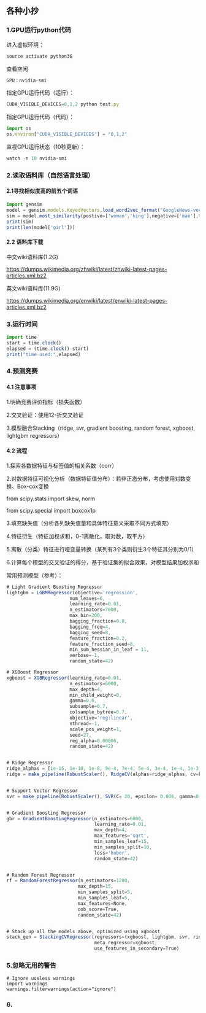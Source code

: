 ## 各种小抄

### 1.GPU运行python代码

进入虚拟环境：

```javascript
source activate python36
```

查看空闲

```javascript
GPU：nvidia-smi
```

指定GPU运行代码（运行）：

```javascript
CUDA_VISIBLE_DEVICES=0,1,2 python test.py
```

指定GPU运行代码（代码）：

```javascript
import os
os.environ["CUDA_VISIBLE_DEVICES"] = "0,1,2"
```

监视GPU运行状态（10秒更新）：

```javascript
watch -n 10 nvidia-smi
```

### 2.读取语料库（自然语言处理）

#### 2.1寻找相似度高的前五个词语

```javascript
import gensim
model = gensim.models.KeyedVectors.load_word2vec_format("GoogleNews-vectors-negative300.bin")
sim = model.most_similarity(postive=['woman','king'],negative=['man'],topn=5)
print(sim)
print(len(model['girl']))
```

#### 2.2 语料库下载

中文wiki语料库(1.2G)

<https://dumps.wikimedia.org/zhwiki/latest/zhwiki-latest-pages-articles.xml.bz2>

英文wiki语料库(11.9G)

https://dumps.wikimedia.org/enwiki/latest/enwiki-latest-pages-articles.xml.bz2

### 3.运行时间

```javascript
import time
start = time.clock()
elapsed = (time.clock()-start)
print("time used:",elapsed)
```

### 4.预测竞赛

#### 4.1 注意事项

1.明确竞赛评价指标（损失函数）

2.交叉验证：使用12-折交叉验证

3.模型融合Stacking（ridge, svr, gradient boosting, random forest, xgboost, lightgbm regressors）

#### 4.2 流程

1.探索各数据特征与标签值的相关系数（corr）

2.对数据特征可视化分析（数据特征值分布）：若非正态分布，考虑使用对数变换、Box-cox变换

from scipy.stats import skew, norm

from scipy.special import boxcox1p

3.填充缺失值（分析各列缺失值量和具体特征意义采取不同方式填充）

4.特征衍生（特征加权求和，0-1离散化，取对数，取平方）

5.离散（分类）特征进行哑变量转换（某列有3个类则衍生3个特征其分别为0/1）

6.计算每个模型的交叉验证的得分，基于验证集的拟合效果，对模型结果加权求和



常用预测模型（参考）：

```javascript
# Light Gradient Boosting Regressor
lightgbm = LGBMRegressor(objective='regression',
                       num_leaves=6,
                       learning_rate=0.01,
                       n_estimators=7000,
                       max_bin=200,
                       bagging_fraction=0.8,
                       bagging_freq=4,
                       bagging_seed=8,
                       feature_fraction=0.2,
                       feature_fraction_seed=8,
                       min_sum_hessian_in_leaf = 11,
                       verbose=-1,
                       random_state=42)

# XGBoost Regressor
xgboost = XGBRegressor(learning_rate=0.01,
                       n_estimators=6000,
                       max_depth=4,
                       min_child_weight=0,
                       gamma=0.6,
                       subsample=0.7,
                       colsample_bytree=0.7,
                       objective='reg:linear',
                       nthread=-1,
                       scale_pos_weight=1,
                       seed=27,
                       reg_alpha=0.00006,
                       random_state=42)


# Ridge Regressor
ridge_alphas = [1e-15, 1e-10, 1e-8, 9e-4, 7e-4, 5e-4, 3e-4, 1e-4, 1e-3, 5e-2, 1e-2, 0.1, 0.3, 1, 3, 5, 10, 15, 18, 20, 30, 50, 75, 100]
ridge = make_pipeline(RobustScaler(), RidgeCV(alphas=ridge_alphas, cv=kf))


# Support Vector Regressor
svr = make_pipeline(RobustScaler(), SVR(C= 20, epsilon= 0.008, gamma=0.0003))


# Gradient Boosting Regressor
gbr = GradientBoostingRegressor(n_estimators=6000,
                                learning_rate=0.01,
                                max_depth=4,
                                max_features='sqrt',
                                min_samples_leaf=15,
                                min_samples_split=10,
                                loss='huber',
                                random_state=42)


# Random Forest Regressor
rf = RandomForestRegressor(n_estimators=1200,
                          max_depth=15,
                          min_samples_split=5,
                          min_samples_leaf=5,
                          max_features=None,
                          oob_score=True,
                          random_state=42)


# Stack up all the models above, optimized using xgboost
stack_gen = StackingCVRegressor(regressors=(xgboost, lightgbm, svr, ridge, gbr, rf),
                                meta_regressor=xgboost,
                                use_features_in_secondary=True)
```

### 5.忽略无用的警告

```
# Ignore useless warnings
import warnings
warnings.filterwarnings(action="ignore")
```

### 6.

